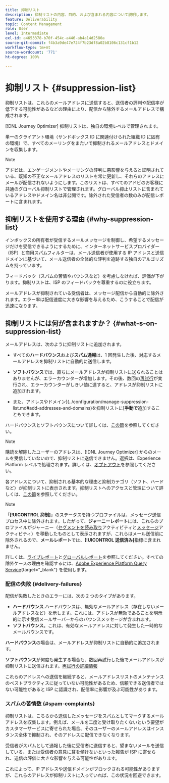 ```yaml
---
title: 抑制リスト
description: 抑制リストの内容、目的、および含まれる内容について説明します。
feature: Deliverability
topic: Content Management
role: User
level: Intermediate
exl-id: a4653378-b70f-454c-a446-ab4a14d2580a
source-git-commit: f4b3a9de47e724f7b23df8a02b8106c131cf1b12
workflow-type: tm+mt
source-wordcount: '771'
ht-degree: 100%

---
```


# 抑制リスト {#suppression-list}

抑制リストは、これらのメールアドレスに送信すると、送信者の評判や配信率が低下する可能性があるなどの理由により、配信から除外するメールアドレスで構成されます。

[!DNL Journey Optimizer] 抑制リストは、独自の環境レベルで管理されます。

単一のクライアント環境（サンドボックス ID に関連付けられた組織 ID に固有の環境）で、すべてのメーリングをまたいで抑制されるメールアドレスとドメインを収集します。

>[!NOTE]
>
>アドビは、エンゲージメントやメーリングの評判に悪影響を与えると証明されている、既知の不正なメールアドレスのリストを常に更新し、それらのアドレスにメールが配信されないようにします。このリストは、すべてのアドビのお客様に共通のグローバル抑制リストで管理されます。グローバル抑止リストに含まれているアドレスやドメイン名は非公開です。除外された受信者の数のみが配信レポートに含まれます。

## 抑制リストを使用する理由 {#why-suppression-list}

インボックスの所有者が受信するメールメッセージを制御し、希望するメッセージだけを受信できるようにするために、インターネットサービスプロバイダー（ISP）と商用スパムフィルターは、メール送信者が使用する IP アドレスと送信ドメインに基づいて、メール送信者の全体的な評判を追跡する独自のアルゴリズムを持っています。

フィードバック（スパムの苦情やバウンスなど）を考慮しなければ、評価が下がります。抑制リストは、ISP のフィードバックを尊重するのに役立ちます。

メールアドレスが抑制されている受信者は、メッセージ配信から自動的に除外されます。エラー率は配信速度に大きな影響を与えるため、こうすることで配信が迅速になります。

## 抑制リストには何が含まれますか？  {#what-s-on-suppression-list}

メールアドレスは、次のように抑制リストに追加されます。

* すべての&#x200B;**ハードバウンス**&#x200B;および&#x200B;**スパム通報**&#x200B;は、1 回発生した後、対応するメールアドレスを抑制リストに自動的に送信します。

* **ソフトバウンス**&#x200B;では、直ちにメールアドレスが抑制リストに送られることはありませんが、エラーカウンターが増加します。その後、数回の[再試行](../configuration/retries.md)が実行され、エラーカウンターがしきい値に達すると、アドレスが抑制リストに追加されます。

* また、アドレスやドメイン](../configuration/manage-suppression-list.md#add-addresses-and-domains)を抑制リストに&#x200B;[**手動で**&#x200B;追加することもできます。

ハードバウンスとソフトバウンスについて詳しくは、[この節](#delivery-failures)を参照してください。

>[!NOTE]
>
>購読を解除したユーザーのアドレスは、[!DNL Journey Optimizer] からのメールを受信していないので、抑制リストに送信できません。選択は、Experience Platform レベルで処理されます。詳しくは、[オプトアウト](../messages/consent.md)を参照してください。

各アドレスについて、抑制される基本的な理由と抑制カテゴリ（ソフト、ハードなど）が抑制リストに表示されます。抑制リストへのアクセスと管理について詳しくは、[この節](../configuration/manage-suppression-list.md)を参照してください。

>[!NOTE]
>
>「**[!UICONTROL 抑制]**」のステータスを持つプロファイルは、メッセージ送信プロセス中に除外されます。したがって、**ジャーニーレポート**&#x200B;には、これらのプロファイルがジャーニー（[セグメントを読み取り](../building-journeys/read-segment.md)アクティビティと[メッセージ](../building-journeys/journeys-message.md)アクティビティ）を移動したものとして表示されますが、これらはメール送信前に除外されるので、**メールレポート**&#x200B;では、**[!UICONTROL 送信済み]**&#x200B;指標に含まれません。
>
>詳しくは、[ライブレポート](../reports/live-report.md)と[グローバルレポート](../reports/global-report.md)を参照してください。すべての除外ケースの理由を確認するには、[Adobe Experience Platform Query Service](https://experienceleague.adobe.com/docs/experience-platform/query/api/getting-started.html?lang=ja){target=&quot;_blank&quot;} を使用します。

### 配信の失敗 {#delivery-failures}

配信が失敗したときのエラーには、次の 2 つのタイプがあります。

* **ハードバウンス**.ハードバウンスは、無効なメールアドレス（存在しないメールアドレスなど）を示します。これには、アドレスが無効であることを明示的に示す受信メールサーバーからのバウンスメッセージが含まれます。
* **ソフトバウンス**。これは、有効なメールアドレスに対して発生した一時的なメールバウンスです。

**ハードバウンス**&#x200B;の場合は、メールアドレスが抑制リストに自動的に追加されます。

**ソフトバウンス**<!--or an **ignored** error-->が何度も発生する場合も、数回再試行した後でメールアドレスが抑制リストに送信されます。[再試行の詳細情報](../configuration/retries.md)

これらのアドレスへの送信を継続すると、メールアドレスリストのメンテナンスのベストプラクティスに従っていない可能性があるため、信頼できる送信者ではない可能性があると ISP に認識され、配信率に影響が及ぶ可能性があります。

### スパムの苦情数 {#spam-complaints}

抑制リストは、こちらから送信したメッセージをスパムとしてマークするメールアドレスを収集します。例えば、メールを二度と受け取りたくないという要望がカスタマーサービスに寄せられた場合、そのユーザーのメールアドレスはインスタンス全体で抑制され、そのアドレスに配信できなくなります。

受信者がスパムとして通報した後に受信者に送信すると、望まないメールを送信している、または受信者の意見に耳を傾けないといった報告が ISP に寄せられ、送信の評価に大きな影響を与える可能性があります。

これによって、IP アドレスや送信ドメインがブロックされる可能性がありますが、これらのアドレスが抑制リストに入っていれば、この状況を回避できます。
